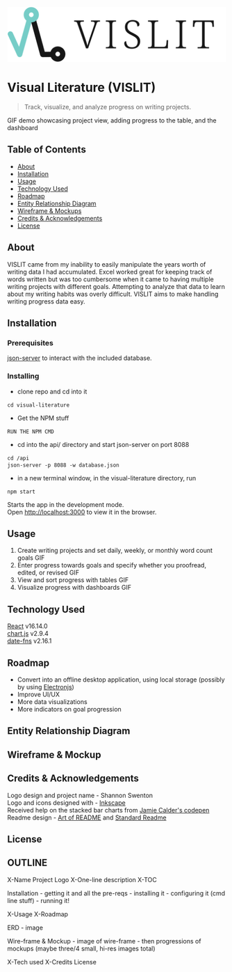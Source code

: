 ![VISLIT Logo](https://github.com/ste163/visual-literature/blob/se-readme-content/readme-assets/readme_logo-title.svg)
# Visual Literature (VISLIT)
>Track, visualize, and analyze progress on writing projects. 

GIF demo showcasing project view, adding progress to the table, and the dashboard

## Table of Contents
- [About](#About)
- [Installation](#Installation)
- [Usage](#Usage)
- [Technology Used](#Technology-Used)
- [Roadmap](#Roadmap)
- [Entity Relationship Diagram](#Entity-Relationship-Diagram)
- [Wireframe & Mockups](#Wireframe-&-Mockups)
- [Credits & Acknowledgements](#Credits-&-Acknowledgements)
- [License](#License)

## About
VISLIT came from my inability to easily manipulate the years worth of writing data I had accumulated. Excel worked great for keeping track of words written but was too cumbersome when it came to having multiple writing projects with different goals. Attempting to analyze that data to learn about my writing habits was overly difficult. VISLIT aims to make handling writing progress data easy.

## Installation

### Prerequisites
[json-server](https://github.com/typicode/json-server) to interact with the included database.

### Installing
- clone repo and cd into it
```
cd visual-literature
```

- Get the NPM stuff
```
RUN THE NPM CMD
```

- cd into the api/ directory and start json-server on port 8088
```
cd /api
json-server -p 8088 -w database.json
```

- in a new terminal window, in the visual-literature directory, run
```
npm start
```
Starts the app in the development mode.<br />
Open [http://localhost:3000](http://localhost:3000) to view it in the browser.

## Usage
1. Create writing projects and set daily, weekly, or monthly word count goals
GIF
2. Enter progress towards goals and specify whether you proofread, edited, or revised
GIF
3. View and sort progress with tables
GIF
4. Visualize progress with dashboards
GIF

## Technology Used
[React](https://reactjs.org/) v16.14.0 <br>
[chart.js](https://www.chartjs.org/) v2.9.4 <br>
[date-fns](https://date-fns.org/) v2.16.1 <br>

## Roadmap
- Convert into an offline desktop application, using local storage (possibly by using [Electronjs](https://www.electronjs.org/))
- Improve UI/UX
- More data visualizations
- More indicators on goal progression

## Entity Relationship Diagram

## Wireframe & Mockup

## Credits & Acknowledgements
Logo design and project name - Shannon Swenton <br>
Logo and icons designed with - [Inkscape](https://inkscape.org/) <br>
Received help on the stacked bar charts from [Jamie Calder's codepen](https://codepen.io/jamiecalder/pen/NrROeB?editors=0010)
Readme design - [Art of README](https://github.com/noffle/art-of-readme#readme) and [Standard Readme](https://github.com/RichardLitt/standard-readme)

## License

## OUTLINE
X-Name
    Project Logo
X-One-line description
X-TOC

Installation
    - getting it and all the pre-reqs
    - installing it
    - configuring it (cmd line stuff)
    - running it!

X-Usage
X-Roadmap

ERD
    - image

Wire-frame & Mockup
    - image of wire-frame
    - then progressions of mockups
    (maybe three/4 small, hi-res images total)

X-Tech used
X-Credits
License